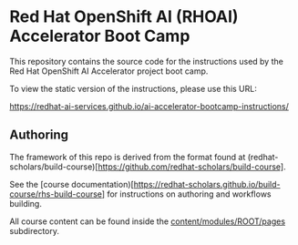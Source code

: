 # Red Hat OpenShift AI (RHOAI) Accelerator Boot Camp

This repository contains the source code for the instructions used by the Red Hat OpenShift AI Accelerator project boot camp. 

To view the static version of the instructions, please use this URL: 

https://redhat-ai-services.github.io/ai-accelerator-bootcamp-instructions/

## Authoring

The framework of this repo is derived from the format found at (redhat-scholars/build-course)[https://github.com/redhat-scholars/build-course].

See the [course documentation)[https://redhat-scholars.github.io/build-course/rhs-build-course] for instructions on authoring and workflows building.

All course content can be found inside the [content/modules/ROOT/pages](content/modules/ROOT/pages) subdirectory.